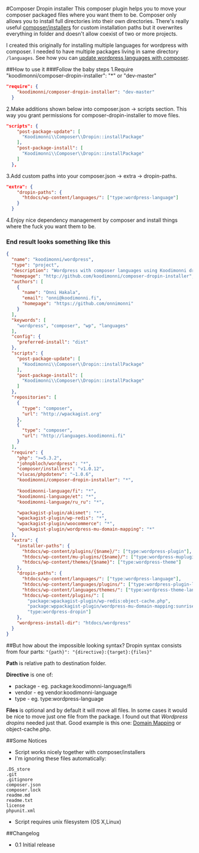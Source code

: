 #Composer Dropin installer
This composer plugin helps you to move your composer packaged files where you want them to be.
Composer only allows you to install full directories into their own directories. There's really useful [composer/installers](https://github.com/composer/installers) for custom installation paths but it overwrites everything in folder and doesn't allow coexist of two or more projects.

I created this originally for installing multiple languages for wordpress with composer. I needed to have multiple packages living in same directory ```/languages```. See how you can [update wordpress languages with composer](http://languages.koodimonni.fi).

##How to use it
###Follow the baby steps
1.Require "koodimonni/composer-dropin-installer": "*" or "dev-master"
```json
"require": {
    "koodimonni/composer-dropin-installer": "dev-master"
  }
```
2.Make additions shown below into composer.json -> scripts section. This way you grant permissions for composer-dropin-installer to move files.
```json
"scripts": {
    "post-package-update": [
      "Koodimonni\\Composer\\Dropin::installPackage"
    ],
    "post-package-install": [
      "Koodimonni\\Composer\\Dropin::installPackage"
    ]
  },
```
3.Add custom paths into your composer.json -> extra -> dropin-paths.
```json
"extra": {
    "dropin-paths": {
      "htdocs/wp-content/languages/": ["type:wordpress-language"]
    }
  }
```
4.Enjoy nice dependency management by composer and install things where the fuck you want them to be.

### End result looks something like this
```json
{
  "name": "koodimonni/wordpress",
  "type": "project",
  "description": "Wordpress with composer languages using Koodimonni dropin installer",
  "homepage": "http://github.com/koodimonni/composer-dropin-installer",
  "authors": [
    {
      "name": "Onni Hakala",
      "email": "onni@koodimonni.fi",
      "homepage": "https://github.com/onnimonni"
    }
  ],
  "keywords": [
    "wordpress", "composer", "wp", "languages"
  ],
  "config": {
    "preferred-install": "dist"
  },
  "scripts": {
    "post-package-update": [
      "Koodimonni\\Composer\\Dropin::installPackage"
    ],
    "post-package-install": [
      "Koodimonni\\Composer\\Dropin::installPackage"
    ]
  },
  "repositories": [
    {
      "type": "composer",
      "url": "http://wpackagist.org"
    },
    {
      "type": "composer",
      "url": "http://languages.koodimonni.fi"
    }
  ],
  "require": {
    "php": ">=5.3.2",
    "johnpbloch/wordpress": "*",
    "composer/installers": "v1.0.12",
    "vlucas/phpdotenv": "~1.0.6",
    "koodimonni/composer-dropin-installer": "*",
    
    "koodimonni-language/fi": "*",
    "koodimonni-language/et": "*",
    "koodimonni-language/ru_ru": "*",

    "wpackagist-plugin/akismet": "*",
    "wpackagist-plugin/wp-redis": "*",
    "wpackagist-plugin/woocommerce": "*",
    "wpackagist-plugin/wordpress-mu-domain-mapping": "*"
  },
  "extra": {
    "installer-paths": {
      "htdocs/wp-content/plugins/{$name}/": ["type:wordpress-plugin"],
      "htdocs/wp-content/mu-plugins/{$name}/": ["type:wordpress-muplugin"],
      "htdocs/wp-content/themes/{$name}": ["type:wordpress-theme"]
    },
    "dropin-paths": {
      "htdocs/wp-content/languages/": ["type:wordpress-language"],
      "htdocs/wp-content/languages/plugins/": ["type:wordpress-plugin-language"],
      "htdocs/wp-content/languages/themes/": ["type:wordpress-theme-language"],
      "htdocs/wp-content/plugins/": [
        "package:wpackagist-plugin/wp-redis:object-cache.php",
        "package:wppackagist-plugin/wordpress-mu-domain-mapping:sunrise.php",
        "type:wordpress-dropin"]
    },
    "wordpress-install-dir": "htdocs/wordpress"
  }
}
```

##But how about the impossible looking syntax?
Dropin syntax consists from four parts: ```"{path}": "{directive}:{target}:{files}"```

**Path** is relative path to destination folder.

**Directive** is one of:
* package -  eg. package:koodimonni-language/fi
* vendor - eg vendor:koodimonni-language
* type - eg. type:wordpress-language

**Files** is optional and by default it will move all files.
In some cases it would be nice to move just one file from the package.
I found out that *Wordpress dropins* needed just that. Good example is this one: [Domain Mapping](https://wordpress.org/plugins/wordpress-mu-domain-mapping/) or object-cache.php.

##Some Notices
* Script works nicely together with composer/installers
* I'm ignoring these files automatically:
```
.DS_store
.git
.gitignore
composer.json
composer.lock
readme.md
readme.txt
license
phpunit.xml
```
* Script requires unix filesystem (OS X,Linux)

##Changelog
* 0.1 Initial release
